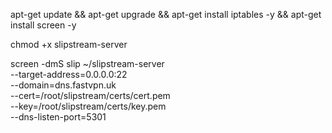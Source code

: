 apt-get update && apt-get upgrade && apt-get install iptables -y && apt-get install screen -y


chmod +x slipstream-server


screen -dmS slip ~/slipstream-server \
  --target-address=0.0.0.0:22 \
  --domain=dns.fastvpn.uk \
  --cert=/root/slipstream/certs/cert.pem \
  --key=/root/slipstream/certs/key.pem \
  --dns-listen-port=5301

